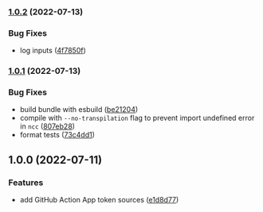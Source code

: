 ### [1.0.2](https://github.com/vidavidorra/github-action-app-token/compare/v1.0.1...v1.0.2) (2022-07-13)

### Bug Fixes

- log inputs ([4f7850f](https://github.com/vidavidorra/github-action-app-token/commit/4f7850fb92ff6fa2a5632d1865975710845549ab))

### [1.0.1](https://github.com/vidavidorra/github-action-app-token/compare/v1.0.0...v1.0.1) (2022-07-13)

### Bug Fixes

- build bundle with esbuild ([be21204](https://github.com/vidavidorra/github-action-app-token/commit/be21204319259d383dbdc9a56fca4a34aa5bc056))
- compile with `--no-transpilation` flag to prevent import undefined error in `ncc` ([807eb28](https://github.com/vidavidorra/github-action-app-token/commit/807eb285c24961f3aee40020262e3af8ab06b139))
- format tests ([73c4dd1](https://github.com/vidavidorra/github-action-app-token/commit/73c4dd127f1e96b960d616a56cf788da25315652))

## 1.0.0 (2022-07-11)

### Features

- add GitHub Action App token sources ([e1d8d77](https://github.com/vidavidorra/github-action-app-token/commit/e1d8d77f8f6a7578830039404ad63e535c9df124))
